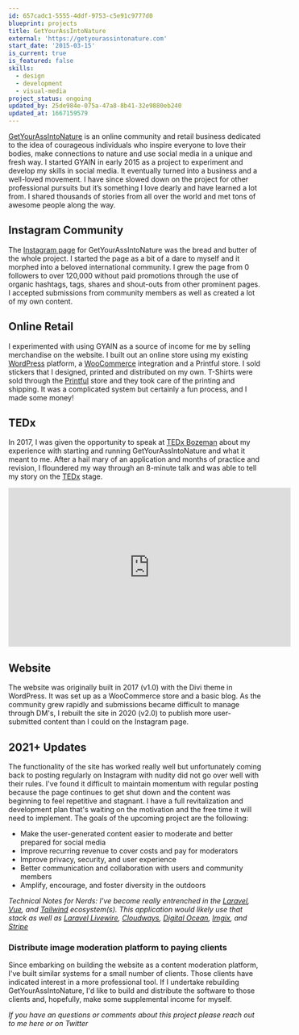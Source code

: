 ```yaml
---
id: 657cadc1-5555-4ddf-9753-c5e91c9777d0
blueprint: projects
title: GetYourAssIntoNature
external: 'https://getyourassintonature.com'
start_date: '2015-03-15'
is_current: true
is_featured: false
skills:
  - design
  - development
  - visual-media
project_status: ongoing
updated_by: 25de984e-075a-47a8-8b41-32e9880eb240
updated_at: 1667159579
---
```

[GetYourAssIntoNature](https://getyourassintonature.com/) is an online community and retail business dedicated to the idea of courageous individuals who inspire everyone to love their bodies, make connections to nature and use social media in a unique and fresh way. I started GYAIN in early 2015 as a project to experiment and develop my skills in social media. It eventually turned into a business and a well-loved movement. I have since slowed down on the project for other professional pursuits but it’s something I love dearly and have learned a lot from. I shared thousands of stories from all over the world and met tons of awesome people along the way.

## Instagram Community
The [Instagram page](https://www.instagram.com/getyourassintonature/) for GetYourAssIntoNature was the bread and butter of the whole project. I started the page as a bit of a dare to myself and it morphed into a beloved international community. I grew the page from 0 followers to over 120,000 without paid promotions through the use of organic hashtags, tags, shares and shout-outs from other prominent pages. I accepted submissions from community members as well as created a lot of my own content.

## Online Retail
I experimented with using GYAIN as a source of income for me by selling merchandise on the website. I built out an online store using my existing [WordPress](https://wordpress.org/) platform, a [WooCommerce](https://woocommerce.com/) integration and a Printful store. I sold stickers that I designed, printed and distributed on my own. T-Shirts were sold through the [Printful](https://www.printful.com/) store and they took care of the printing and shipping. It was a complicated system but certainly a fun process, and I made some money!

## TEDx
In 2017, I was given the opportunity to speak at [TEDx Bozeman](https://www.tedxbozeman.com/) about my experience with starting and running GetYourAssIntoNature and what it meant to me. After a hail mary of an application and months of practice and revision, I floundered my way through an 8-minute talk and was able to tell my story on the [TEDx](https://www.ted.com/watch/tedx-talks) stage.
<iframe width="560" height="315" src="https://www.youtube.com/embed/USN-t6c0hY0" title="YouTube video player" frameborder="0" allow="accelerometer; autoplay; clipboard-write; encrypted-media; gyroscope; picture-in-picture" allowfullscreen></iframe>

## Website
The website was originally built in 2017 (v1.0) with the Divi theme in WordPress. It was set up as a WooCommerce store and a basic blog. As the community grew rapidly and submissions became difficult to manage through DM's, I rebuilt the site in 2020 (v2.0) to publish more user-submitted content than I could on the Instagram page.

## 2021+ Updates
The functionality of the site has worked really well but unfortunately coming back to posting regularly on Instagram with nudity did not go over well with their rules. I've found it difficult to maintain momentum with regular posting because the page continues to get shut down and the content was beginning to feel repetitive and stagnant. I have a full revitalization and development plan that's waiting on the motivation and the free time it will need to implement. The goals of the upcoming project are the following:
- Make the user-generated content easier to moderate and better prepared for social media
- Improve recurring revenue to cover costs and pay for moderators
- Improve privacy, security, and user experience
- Better communication and collaboration with users and community members
- Amplify, encourage, and foster diversity in the outdoors

_Technical Notes for Nerds:
I've become really entrenched in the [Laravel](https://laravel.com/), [Vue](https://vuejs.org/), and [Tailwind](https://tailwindcss.com/) ecosystem(s). This application would likely use that stack as well as [Laravel Livewire](https://laravel.com/docs/9.x/frontend#livewire), [Cloudways](www.cloudways.com), [Digital Ocean](https://www.digitalocean.com/), [Imgix](https://imgix.com/), and [Stripe](https://stripe.com/)_ 

### Distribute image moderation platform to paying clients
Since embarking on building the website as a content moderation platform, I've built similar systems for a small number of clients. Those clients have indicated interest in a more professional tool. If I undertake rebuilding GetYourAssIntoNature, I'd like to build and distribute the software to those clients and, hopefully, make some supplemental income for myself.

_If you have an questions or comments about this project please reach out to me here or on Twitter_